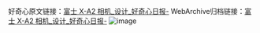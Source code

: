 好奇心原文链接：[富士 X-A2 相机_设计_好奇心日报-](https://www.qdaily.com/articles/5341.html)
WebArchive归档链接：[富士 X-A2 相机_设计_好奇心日报-](http://web.archive.org/web/20190623164558/https://www.qdaily.com/articles/5341.html)
![image](http://ww3.sinaimg.cn/large/007d5XDply1g3wgxp61vjj30u038xgxa)